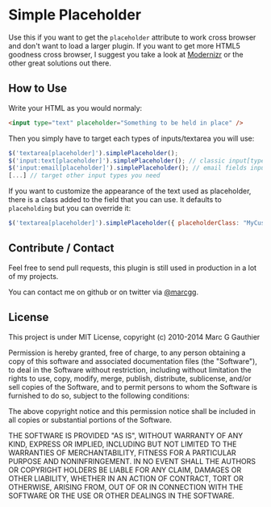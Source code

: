 Simple Placeholder
===

Use this if you want to get the `placeholder` attribute to work cross browser and don't want to load
a larger plugin. If you want to get more HTML5 goodness cross browser, I suggest you take a look
at [Modernizr](http://modernizr.com/) or the other great solutions out there.

How to Use
---

Write your HTML as you would normaly:
    
```html
<input type="text" placeholder="Something to be held in place" />
```

Then you simply have to target each types of inputs/textarea you will use:

```javascript
$('textarea[placeholder]').simplePlaceholder();
$('input:text[placeholder]').simplePlaceholder(); // classic input[type=text]
$('input:email[placeholder]').simplePlaceholder(); // email fields input[type=email]
[...] // target other input types you need
```

If you want to customize the appearance of the text used as placeholder, 
there is a class added to the field that you can use. It defaults to `placeholding` but you can override it:

```javascript
$('textarea[placeholder]').simplePlaceholder({ placeholderClass: "MyCustomClass" });
```

Contribute / Contact
---

Feel free to send pull requests, this plugin is still used in production in a lot of my projects.

You can contact me on github or on twitter via [@marcgg](http://twitter.com/marcgg).

License
---

This project is under MIT License, copyright (c) 2010-2014 Marc G Gauthier

Permission is hereby granted, free of charge, to any person obtaining
a copy of this software and associated documentation files (the
"Software"), to deal in the Software without restriction, including
without limitation the rights to use, copy, modify, merge, publish,
distribute, sublicense, and/or sell copies of the Software, and to
permit persons to whom the Software is furnished to do so, subject to
the following conditions:

The above copyright notice and this permission notice shall be
included in all copies or substantial portions of the Software.

THE SOFTWARE IS PROVIDED "AS IS", WITHOUT WARRANTY OF ANY KIND,
EXPRESS OR IMPLIED, INCLUDING BUT NOT LIMITED TO THE WARRANTIES OF
MERCHANTABILITY, FITNESS FOR A PARTICULAR PURPOSE AND NONINFRINGEMENT.
IN NO EVENT SHALL THE AUTHORS OR COPYRIGHT HOLDERS BE LIABLE FOR ANY
CLAIM, DAMAGES OR OTHER LIABILITY, WHETHER IN AN ACTION OF CONTRACT,
TORT OR OTHERWISE, ARISING FROM, OUT OF OR IN CONNECTION WITH THE
SOFTWARE OR THE USE OR OTHER DEALINGS IN THE SOFTWARE.
